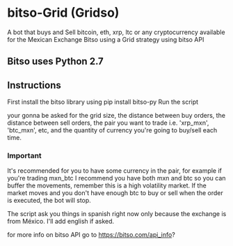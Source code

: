 # bitso-Grid (Gridso)
A bot that buys and Sell bitcoin, eth, xrp, ltc or any cryptocurrency available for the Mexican Exchange Bitso using a Grid strategy using bitso API

## Bitso uses Python 2.7 

## Instructions

First install the bitso library using pip install bitso-py
Run the script

your gonna be asked for the grid size, the distance between buy orders, the distance between sell orders, the pair you want to trade i.e. 'xrp_mxn', 'btc_mxn', etc, and the quantity of currency you're going to buy/sell each time. 

### Important

It's recommended for you to have some currency in the pair, for example if you're trading mxn_btc I recommend you have both mxn and btc so you can buffer the movements, remember this is a high volatility market. If the market moves and you don't have enough btc to buy or sell when the order is executed, the bot will stop.

 The script ask you things in spanish right now only because the exchange is from México. I'll add english if asked.
 
 for more info on bitso API go to https://bitso.com/api_info?
